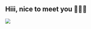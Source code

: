 ## Hiii, nice to meet you 👋👋👋

<p align="left">
 <img src="https://readme-typing-svg.herokuapp.com/?lines=My+name+is+Y+Nguyen!&center=true&width=360&height=30">
</p>

<!--
**y2141-7991/y2141-7991** is a ✨ _special_ ✨ repository because its `README.md` (this file) appears on your GitHub profile.

Here are some ideas to get you started:

- 🔭 I’m currently working on ...
- 🌱 I’m currently learning ...
- 👯 I’m looking to collaborate on ...
- 🤔 I’m looking for help with ...
- 💬 Ask me about ...
- 📫 How to reach me: ...
- 😄 Pronouns: ...
- ⚡ Fun fact: ...
-->

